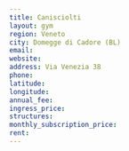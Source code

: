 ```yaml
---
title: Canisciolti
layout: gym
region: Veneto
city: Domegge di Cadore (BL)
email: 
website: 
address: Via Venezia 38
phone: 
latitude: 
longitude: 
annual_fee: 
ingress_price: 
structures: 
monthly_subscription_price: 
rent: 
---
```


